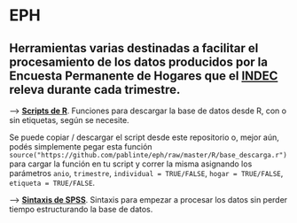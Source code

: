 # EPH

## Herramientas varias destinadas a facilitar el procesamiento de los datos producidos por la Encuesta Permanente de Hogares que el [INDEC](https://www.indec.gob.ar/) releva durante cada trimestre.


--> [**Scripts de R**](https://github.com/pablinte/eph/tree/master/R). Funciones para descargar la base de datos desde R, con o sin etiquetas, según se necesite.

Se puede copiar / descargar el script desde este repositorio o, mejor aún, podés simplemente pegar esta función `source("https://github.com/pablinte/eph/raw/master/R/base_descarga.r")` para cargar la función en tu script y correr la misma asignando los parámetros `anio`, `trimestre`, `individual = TRUE/FALSE`, `hogar = TRUE/FALSE`, `etiqueta = TRUE/FALSE`.



--> [**Sintaxis de SPSS**](https://github.com/pablinte/eph/tree/master/spss). Sintaxis para empezar a procesar los datos sin perder tiempo estructurando la base de datos.
